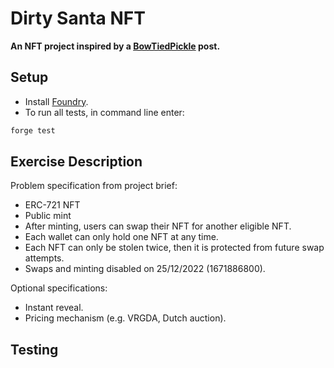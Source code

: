 # Dirty Santa NFT

**An NFT project inspired by a [BowTiedPickle](https://twitter.com/BowTiedPickle/status/1596617232897159168) post.**

## Setup

- Install [Foundry](https://github.com/foundry-rs/foundry).
- To run all tests, in command line enter:

```sh
forge test
```

## Exercise Description

Problem specification from project brief:

- ERC-721 NFT
- Public mint
- After minting, users can swap their NFT for another eligible NFT.
- Each wallet can only hold one NFT at any time.
- Each NFT can only be stolen twice, then it is protected from future swap attempts.
- Swaps and minting disabled on 25/12/2022 (1671886800).

Optional specifications:

- Instant reveal.
- Pricing mechanism (e.g. VRGDA, Dutch auction).

## Testing
